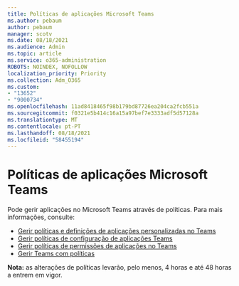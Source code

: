 ```yaml
---
title: Políticas de aplicações Microsoft Teams
ms.author: pebaum
author: pebaum
manager: scotv
ms.date: 08/18/2021
ms.audience: Admin
ms.topic: article
ms.service: o365-administration
ROBOTS: NOINDEX, NOFOLLOW
localization_priority: Priority
ms.collection: Adm_O365
ms.custom:
- "13652"
- "9000734"
ms.openlocfilehash: 11ad8418465f98b179bd87726ea204ca2fcb551a
ms.sourcegitcommit: f0321e5b414c16a15a97bef7e3333adf5d57128a
ms.translationtype: MT
ms.contentlocale: pt-PT
ms.lasthandoff: 08/18/2021
ms.locfileid: "58455194"
---
```

# <a name="app-policies-in-microsoft-teams"></a>Políticas de aplicações Microsoft Teams

Pode gerir aplicações no Microsoft Teams através de políticas. Para mais informações, consulte: 

- [Gerir políticas e definições de aplicações personalizadas no Teams](https://docs.microsoft.com/microsoftteams/teams-custom-app-policies-and-settings)
- [Gerir políticas de configuração de aplicações Teams](https://docs.microsoft.com/microsoftteams/teams-app-setup-policies)
- [Gerir políticas de permissões de aplicações no Teams](https://docs.microsoft.com/microsoftteams/teams-app-permission-policies)
- [Gerir Teams com políticas](https://docs.microsoft.com/microsoftteams/manage-teams-with-policies)

**Nota:** as alterações de políticas levarão, pelo menos, 4 horas e até 48 horas a entrem em vigor.
